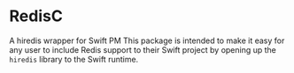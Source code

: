 # RedisC
A hiredis wrapper for Swift PM
This package is intended to make it easy for any user to include Redis support to their Swift project
by opening up the `hiredis` library to the Swift runtime.
